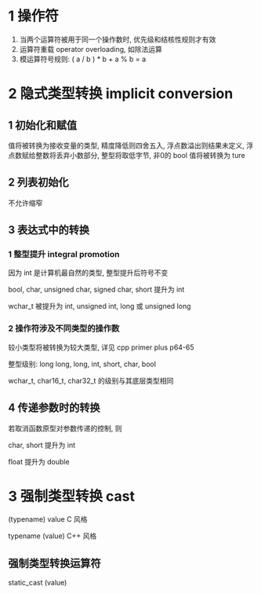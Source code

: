 # 1 操作符

1. 当两个运算符被用于同一个操作数时, 优先级和结核性规则才有效
2. 运算符重载 operator overloading, 如除法运算
3. 模运算符号规则: ( a / b ) * b + a % b = a

# 2 隐式类型转换 implicit conversion

## 1 初始化和赋值

值将被转换为接收变量的类型, 精度降低则四舍五入, 浮点数溢出则结果未定义, 浮点数赋给整数将丢弃小数部分, 整型将取低字节, 非0的 bool 值将被转换为 ture

## 2 列表初始化

不允许缩窄

## 3 表达式中的转换

### 1 整型提升 integral promotion

因为 int 是计算机最自然的类型, 整型提升后符号不变

bool, char, unsigned char, signed char, short 提升为 int

wchar_t 被提升为 int, unsigned int, long 或 unsigned long

### 2 操作符涉及不同类型的操作数

较小类型将被转换为较大类型, 详见 cpp primer plus p64-65

整型级别: long long, long, int, short, char, bool

wchar_t, char16_t, char32_t 的级别与其底层类型相同

## 4 传递参数时的转换

若取消函数原型对参数传递的控制, 则

char, short 提升为 int

float 提升为 double

# 3 强制类型转换 cast

(typename) value C 风格

typename (value) C++ 风格

## 强制类型转换运算符

static_cast<typename> (value)
